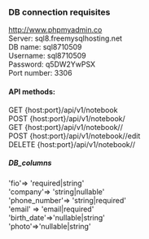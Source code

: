 ### DB connection requisites<br>
http://www.phpmyadmin.co<br>
Server: sql8.freemysqlhosting.net<br>
DB name: sql8710509<br>
Username: sql8710509<br>
Password: q5DW2YwPSX<br>
Port number: 3306<br>

#### API methods:<br>
GET {host:port}/api/v1/notebook<br>
POST {host:port}/api/v1/notebook/<br>
GET  {host:port}/api/v1/notebook/<id>/<br>
POST {host:port}/api/v1/notebook/<id>/edit<br>
DELETE {host:port}/api/v1/notebook/<id>/<br>

##### DB_columns
'fio'=> 'required|string'<br>
'company'=>  'string|nullable'<br>
'phone_number'=> 'string|required'<br>
'email' => 'email|required'<br>
'birth_date'=>'nullable|string'<br>
'photo'=>'nullable|string'<br>